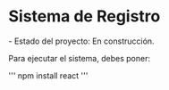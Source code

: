 <h1>Sistema de Registro</h1>
- Estado del proyecto: En construcción.
<p>Para ejecutar el sistema, debes poner:</p>
'''
npm install react
'''

